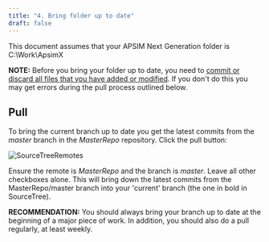 ```yaml
---
title: "4. Bring folder up to date"
draft: false
---
```


This document assumes that your APSIM Next Generation folder is C:\Work\ApsimX

**NOTE:** Before you bring your folder up to date, you need to [commit or discard all files that you have added or modified](/development/commit). If you don't do this you may get errors during the pull process outlined below.

## Pull

To bring the current branch up to date you get the latest commits from the *master* branch in the *MasterRepo* repository. Click the pull button:

![SourceTreeRemotes](/images/Development.SourceTreePull.png)

Ensure the remote is *MasterRepo* and the branch is *master*. Leave all other checkboxes alone. This will bring down the latest commits from the MasterRepo/master branch into your 'current' branch (the one in bold in SourceTree).

**RECOMMENDATION:** You should always bring your branch up to date at the beginning of a major piece of work. In addition, you should also do a pull regularly, at least weekly.